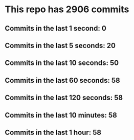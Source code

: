 # This repo has 2906 commits

## Commits in the last 1 second: 0
## Commits in the last 5 seconds: 20
## Commits in the last 10 seconds: 50
## Commits in the last 60 seconds: 58
## Commits in the last 120 seconds: 58
## Commits in the last 10 minutes: 58
## Commits in the last 1 hour: 58
